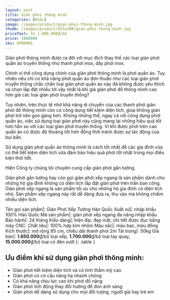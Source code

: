 ```yaml
---
layout: post
title: Giàn phơi thông minh
categories: [Khác]
image: /images/product/gian-phoi-thong-minh.jpg
thumb: /images/product/425x200/gian-phoi-thong-minh.jpg
priceText: từ 1.000.000₫/bộ
price: 1000000
sku: GP00001
---
```


Giàn phơi thông minh được ra đời với mục đích thay thế các loại giàn phơi quần áo truyền thống như thanh phơi inox, dây phơi inox. 

Chính vì thế công dụng chính của giàn phơi thông minh là phơi quần áo.
Tuy nhiên nếu chỉ có khả năng phơi quần áo đơn thuần như các loại giàn phơi truyền thống chắc chắn loại giàn phơi quần áo này đã không được yêu thích và chọn lắp đặt nhiều tới vậy nhất là khi giá giàn phơi đồ thông minh cao hơn giá các loại giàn phơi truyền thống?

Tuy nhiên, trên thực tế nhờ khả năng di chuyển của các thanh phơi giàn phơi đồ thông minh còn có công dụng tiết kiệm diện tích, giúp không gian phơi trở nên gọn gàng hơn. Không những thế, ngay cả với công dụng phơi quần áo, việc sử dụng loại giàn phơi này cũng mang lại những hiệu quả tốt hơn hẳn so với các loại giàn phơi truyền thống. Vì khi được phơi trên cao quần áo có được độ thoáng tốt hơn đồng thời tránh được sự tác động của bụi bẩn.

Sử dụng giàn phơi quần áo thông minh là cách tốt nhất để các gia đình vừa có thể tiết kiệm diện tích vừa đảm bảo hiệu quả phơi tốt nhất trong mọi điều kiện thời tiết.

Hiện Công ty chúng tôi chuyên cung cấp giàn phơi gắn tường.

Giàn phơi gắn tường hay còn gọi giàn phơi xếp ngang là sản phẩm dành cho những hộ gia đình không có diện tích lắp đặt giàn phơi trên trần ban công. Giàn phơi xếp ngang là sản phẩm tối ưu cho những hộ gia đình có diện tích nhỏ. Sản phẩm xếp ngang này rất dễ dàng đưa ra, thu vào mà không chiếm nhiều diện tích.

Tên gọi sản phẩm|: Giàn Phơi Xếp Tường Hàn Quốc
Xuất xứ|: nhập khẩu 100% Hàn Quốc
Mã sản phẩm|: giàn phơi xếp ngang đa năng nhập khẩu
Bảo hành|: 24 tháng
Kiểu dáng|: hiện đại, đẹp mắt, chi tiết được đục bằng máy CNC.
Chất liệu|: 100% hợp kim nhôm
Màu sắc|: màu bạc, màu đồng
Kích thước|: mở rộng 85 cm, chiều dài thanh phơi 2m
Tải trọng|: 50kg
Giá bán|: **1.650.000**₫/bộ loại xếp, **1.700.000**₫/bộ loại tay quay, **15.000.000**₫/bộ loại có đèn sưởi
{: .table }

## Ưu điểm khi sử dụng giàn phơi thông minh:

- Giàn phơi tiết kiệm diện tích và có tính thẩm mỹ cao
- Giàn phơi có cơ cấu nâng hạ nhanh chóng
- Có khả năng chịu lực cao khi phơi đồ nặng
- Giàn phơi linh động thay đổi hướng để đón ánh sáng
- Giàn phơi dễ dàng sử dụng cho mọi đối tượng, người già hay trẻ em